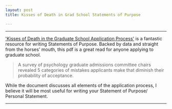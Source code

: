 ```yaml
---
layout: post
title: Kisses of Death in Grad School Statements of Purpose

---
```


<hr>

['Kisses of Death in the Graduate School Application Process'](https://psychology.unl.edu/psichi/Graduate_School_Application_Kisses_of_Death.pdf) is a fantastic resource for writing Statements of Purpose. Backed by data and straight from the horses' mouth, this pdf is a great read for anyone applying to graduate school. 

>A survey of psychology graduate admissions committee chairs revealed 5 categories of mistakes applicants make that diminish their probability of acceptance. 

While the document discusses all elements of the application process, I believe it will be most useful for writing your Statement of Purpose/ Personal Statement. 

<hr>
